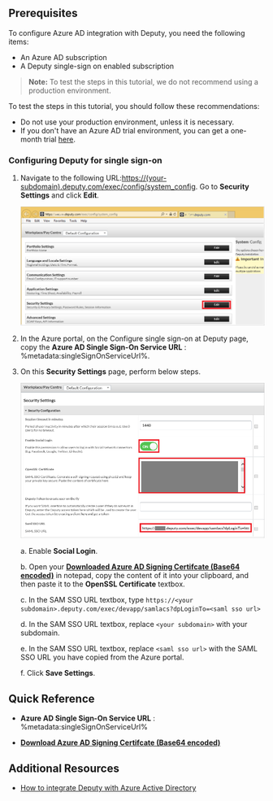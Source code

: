 ## Prerequisites

To configure Azure AD integration with Deputy, you need the following items:

- An Azure AD subscription
- A Deputy single-sign on enabled subscription

> **Note:**
> To test the steps in this tutorial, we do not recommend using a production environment.

To test the steps in this tutorial, you should follow these recommendations:

- Do not use your production environment, unless it is necessary.
- If you don't have an Azure AD trial environment, you can get a one-month trial [here](https://azure.microsoft.com/pricing/free-trial/).

### Configuring Deputy for single sign-on

1. Navigate to the following URL:[https://(your-subdomain).deputy.com/exec/config/system_config]( https://(your-subdomain).deputy.com/exec/config/system_config). Go to **Security Settings** and click **Edit**.
   
    ![Configure Single Sign-On](./media/tutorial_deputy_004.png)

2. In the Azure portal, on the Configure single sign-on at Deputy page, copy the **Azure AD Single Sign-On Service URL** : %metadata:singleSignOnServiceUrl%. 

3. On this **Security Settings** page, perform below steps.

	![Configure Single Sign-On](./media/tutorial_deputy_005.png)
	
	a. Enable **Social Login**.
   
    b. Open your **[Downloaded Azure AD Signing Certifcate (Base64 encoded)](%metadata:certificateDownloadBase64Url%)** in notepad, copy the content of it into your clipboard, and then paste it to the **OpenSSL Certificate** textbox.
   
    c. In the SAM SSO URL textbox, type `https://<your subdomain>.deputy.com/exec/devapp/samlacs?dpLoginTo=<saml sso url>`
    
	d. In the SAM SSO URL textbox, replace `<your subdomain>` with your subdomain.
   
    e. In the SAM SSO URL textbox, replace `<saml sso url>` with the SAML SSO URL you have copied from the Azure portal.
   
    f. Click **Save Settings**.

## Quick Reference

* **Azure AD Single Sign-On Service URL** : %metadata:singleSignOnServiceUrl%

* **[Download Azure AD Signing Certifcate (Base64 encoded)](%metadata:certificateDownloadBase64Url%)**

## Additional Resources

* [How to integrate Deputy with Azure Active Directory](https://docs.microsoft.com/azure/active-directory/active-directory-saas-deputy-tutorial)
